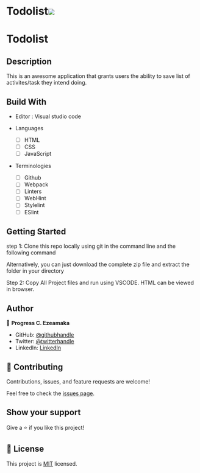 # Todolist![](https://img.shields.io/badge/Microverse-blueviolet)

# Todolist

## Description

This is an awesome application that grants users the ability to save list of activites/task they intend doing.


## Build With

- Editor : Visual studio code

- Languages

  - [ ] HTML
  - [ ] CSS
  - [ ] JavaScript

- Terminologies
  - [ ] Github
  - [ ] Webpack
  - [ ] Linters
  - [ ] WebHint
  - [ ] Stylelint
  - [ ] ESlint

<!-- ## Live Demo 

[Live Demo Link](https://htetaungkyaw71.github.io/awesome-books/) -->

<!-- ## Link to Presentation on this Project

[See Presentation]() -->


## Getting Started

step 1:
Clone this repo locally using git in the command line and the following command

<!-- ```
git clone git@github.com:Htetaungkyaw71/Todolist.git
``` -->

Alternatively, you can just download the complete zip file and extract the folder in your directory

Step 2:
Copy All Project files and run using VSCODE. HTML can be viewed in browser.


## Author

👤 **Progress C. Ezeamaka**

- GitHub: [@githubhandle](https://github.com/Progress2002)
- Twitter: [@twitterhandle](https://twitter.com/Progress_2002)
- LinkedIn: [LinkedIn](https://www.linkedin.com/in/progress-ezeamaka-27b114247)

## 🤝 Contributing

Contributions, issues, and feature requests are welcome!

Feel free to check the [issues page](https://github.com/Progress2002/Webpack-project/issues).

## Show your support

Give a ⭐️ if you like this project!


## 📝 License

This project is [MIT](https://github.com/Progress2002/Webpack-project/blob/main/LICENSE) licensed.